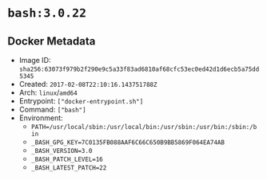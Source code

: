 # `bash:3.0.22`

## Docker Metadata

- Image ID: `sha256:63073f979b2f290e9c5a33f83ad6810af68cfc53ec0ed42d1d6ecb5a75dd5345`
- Created: `2017-02-08T22:10:16.143751788Z`
- Arch: `linux`/`amd64`
- Entrypoint: `["docker-entrypoint.sh"]`
- Command: `["bash"]`
- Environment:
  - `PATH=/usr/local/sbin:/usr/local/bin:/usr/sbin:/usr/bin:/sbin:/bin`
  - `_BASH_GPG_KEY=7C0135FB088AAF6C66C650B9BB5869F064EA74AB`
  - `_BASH_VERSION=3.0`
  - `_BASH_PATCH_LEVEL=16`
  - `_BASH_LATEST_PATCH=22`
